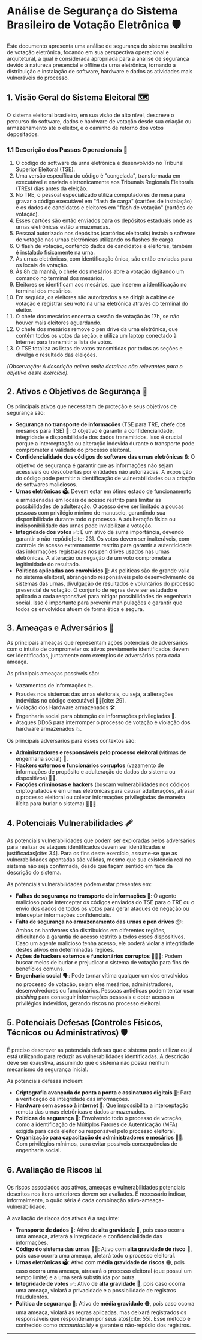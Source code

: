 # Análise de Segurança do Sistema Brasileiro de Votação Eletrônica 🛡️

Este documento apresenta uma análise de segurança do sistema brasileiro de votação eletrônica, focando em sua perspectiva operacional e arquitetural, a qual é considerada apropriada para a análise de segurança devido à natureza presencial e offline da urna eletrônica, tornando a distribuição e instalação de software, hardware e dados as atividades mais vulneráveis do processo.

## 1\. Visão Geral do Sistema Eleitoral 🗺️

O sistema eleitoral brasileiro, em sua visão de alto nível, descreve o percurso do software, dados e hardware de votação desde sua criação ou armazenamento até o eleitor, e o caminho de retorno dos votos depositados.

### 1.1 Descrição dos Passos Operacionais 👣

1.  O código do software da urna eletrônica é desenvolvido no Tribunal Superior Eleitoral (TSE).
2.  Uma versão específica do código é "congelada", transformada em executável e enviada eletronicamente aos Tribunais Regionais Eleitorais (TREs) dias antes da eleição.
3.  No TRE, o pessoal especializado utiliza computadores de mesa para gravar o código executável em "flash de carga" (cartões de instalação) e os dados de candidatos e eleitores em "flash de votação" (cartões de votação).
4.  Esses cartões são então enviados para os depósitos estaduais onde as urnas eletrônicas estão armazenadas.
5.  Pessoal autorizado nos depósitos (cartórios eleitorais) instala o software de votação nas urnas eletrônicas utilizando os flashes de carga.
6.  O flash de votação, contendo dados de candidatos e eleitores, também é instalado fisicamente na urna.
7.  As urnas eletrônicas, com identificação única, são então enviadas para os locais de votação.
8.  Às 8h da manhã, o chefe dos mesários abre a votação digitando um comando no terminal dos mesários.
9.  Eleitores se identificam aos mesários, que inserem a identificação no terminal dos mesários.
10. Em seguida, os eleitores são autorizados a se dirigir à cabine de votação e registrar seu voto na urna eletrônica através do terminal do eleitor.
11. O chefe dos mesários encerra a sessão de votação às 17h, se não houver mais eleitores aguardando.
12. O chefe dos mesários remove o pen drive da urna eletrônica, que contém todos os votos da seção, e utiliza um laptop conectado à Internet para transmitir a lista de votos.
13. O TSE totaliza as listas de votos transmitidas por todas as seções e divulga o resultado das eleições.

*(Observação: A descrição acima omite detalhes não relevantes para o objetivo deste exercício).*

## 2\. Ativos e Objetivos de Segurança 🎯

Os principais ativos que necessitam de proteção e seus objetivos de segurança são:

  * **Segurança no transporte de informações** (TSE para TRE, chefe dos mesários para TSE) 🚚: O objetivo é garantir a confidencialidade, integridade e disponibilidade dos dados transmitidos. Isso é crucial porque a interceptação ou alteração indevida durante o transporte pode comprometer a validade do processo eleitoral.
  * **Confidencialidade dos códigos do software das urnas eletrônicas** 🔒: O objetivo de segurança é garantir que as informações não sejam acessíveis ou descobertas por entidades não autorizadas. A exposição do código pode permitir a identificação de vulnerabilidades ou a criação de softwares maliciosos.
  * **Urnas eletrônicas** 🗳️: Devem estar em ótimo estado de funcionamento e armazenadas em locais de acesso restrito para limitar as possibilidades de adulteração. O acesso deve ser limitado a poucas pessoas com privilégio mínimo de manuseio, garantindo sua disponibilidade durante todo o processo. A adulteração física ou indisponibilidade das urnas pode inviabilizar a votação.
  * **Integridade dos votos** ✅: É um ativo de suma importância, devendo garantir o não-repúdio[cite: 23]. Os votos devem ser inalteráveis, com controle de acesso extremamente restrito para garantir a autenticidade das informações registradas nos pen drives usados nas urnas eletrônicas. A alteração ou negação de um voto compromete a legitimidade do resultado.
  * **Políticas aplicadas aos envolvidos** 📜: As políticas são de grande valia no sistema eleitoral, abrangendo responsáveis pelo desenvolvimento de sistemas das urnas, divulgação de resultados e voluntários do processo presencial de votação. O conjunto de regras deve ser estudado e aplicado a cada responsável para mitigar possibilidades de engenharia social. Isso é importante para prevenir manipulações e garantir que todos os envolvidos atuem de forma ética e segura.

## 3\. Ameaças e Adversários 🚨

As principais ameaças que representam ações potenciais de adversários com o intuito de comprometer os ativos previamente identificados devem ser identificadas, juntamente com exemplos de adversários para cada ameaça.

As principais ameaças possíveis são:

  * Vazamentos de informações 📉.
  * Fraudes nos sistemas das urnas eleitorais, ou seja, a alterações indevidas no código executável 🧑‍💻[cite: 29].
  * Violação dos Hardware armazenados 🛠.
  * Engenharia social para obtenção de informações privilegiadas 🎣.
  * Ataques DDoS para interromper o processo de votação e violação dos hardware armazenados 💥.

Os principais adversários para esses contextos são:

  * **Administradores e responsáveis pelo processo eleitoral** (vítimas de engenharia social) 👤.
  * **Hackers externos e funcionários corruptos** (vazamento de informações de propósito e adulteração de dados do sistema ou dispositivos) 👾💼.
  * **Facções criminosas e hackers** (buscam vulnerabilidades nos códigos criptografados e em urnas eletrônicas para causar adulterações, atrasar o processo eleitoral ou coletar informações privilegiadas de maneira ilícita para burlar o sistema) 🕵️‍♀️😈.

## 4\. Potenciais Vulnerabilidades 🩹

As potenciais vulnerabilidades que podem ser exploradas pelos adversários para realizar os ataques identificados devem ser identificadas e justificadas[cite: 34]. Para os fins deste exercício, assume-se que as vulnerabilidades apontadas são válidas, mesmo que sua existência real no sistema não seja confirmada, desde que façam sentido em face da descrição do sistema.

As potenciais vulnerabilidades podem estar presentes em:

  * **Falhas de segurança no transporte de informações** 🚚: O agente malicioso pode interceptar os códigos enviados do TSE para o TRE ou o envio dos dados de todos os votos para gerar ataques de negação ou interceptar informações confidenciais.
  * **Falta de segurança no armazenamento das urnas e pen drives** 📦: Ambos os hardwares são distribuídos em diferentes regiões, dificultando a garantia de acesso restrito a todos esses dispositivos. Caso um agente malicioso tenha acesso, ele poderá violar a integridade destes ativos em determinadas regiões.
  * **Ações de hackers externos e funcionários corruptos** 🧑‍💻💼: Podem buscar meios de burlar e prejudicar o sistema de votação para fins de benefícios comuns.
  * **Engenharia social** 🗣️: Pode tornar vítima qualquer um dos envolvidos no processo de votação, sejam eles mesários, administradores, desenvolvedores ou funcionários. Pessoas antiéticas podem tentar usar *phishing* para conseguir informações pessoais e obter acesso a privilégios indevidos, gerando riscos no processo eleitoral.

## 5\. Potenciais Defesas (Controles Físicos, Técnicos ou Administrativos) 🛡️

É preciso descrever as potenciais defesas que o sistema pode utilizar ou já está utilizando para reduzir as vulnerabilidades identificadas. A descrição deve ser exaustiva, assumindo que o sistema não possui nenhum mecanismo de segurança inicial.

As potenciais defesas incluem:

  * **Criptografia avançada de ponta a ponta e assinaturas digitais** 🔐: Para a verificação de integridade das informações.
  * **Hardware sem acesso à internet** 🔌: Que impossibilita a interceptação remota das urnas eletrônicas e dados armazenados.
  * **Políticas de segurança** 📝: Envolvendo todo o processo de votação, como a identificação de Múltiplos Fatores de Autenticação (MFA) exigida para cada eleitor ou responsável pelo processo eleitoral.
  * **Organização para capacitação de administradores e mesários** 🧑‍🏫: Com privilégios mínimos, para evitar possíveis consequências de engenharia social.

## 6\. Avaliação de Riscos 📊

Os riscos associados aos ativos, ameaças e vulnerabilidades potenciais descritos nos itens anteriores devem ser avaliados. É necessário indicar, informalmente, o quão séria é cada combinação ativo-ameaça-vulnerabilidade.

A avaliação de riscos dos ativos é a seguinte:

  * **Transporte de dados** 🚚: Ativo de **alta gravidade** 🔴, pois caso ocorra uma ameaça, afetará a integridade e confidencialidade das informações.
  * **Código do sistema das urnas** 🧑‍💻: Ativo com **alta gravidade de risco** 🔴, pois caso ocorra uma ameaça, afetará todo o processo eleitoral.
  * **Urnas eletrônicas** 🗳️: Ativo com **média gravidade de riscos** 🟠, pois caso ocorra uma ameaça, atrasará o processo eleitoral (que possui um tempo limite) e a urna será substituída por outra.
  * **Integridade de votos** ✅: Ativo de **alta gravidade** 🔴, pois caso ocorra uma ameaça, violará a privacidade e a possibilidade de registros fraudulentos.
  * **Política de segurança** 📝: Ativo de **média gravidade** 🟠, pois caso ocorra uma ameaça, violará as regras aplicadas, mas deixará registrados os responsáveis que responderam por seus atos[cite: 55]. Esse método é conhecido como *accountability* e garante o não-repúdio dos registros.

-----
